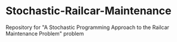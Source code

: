 # Stochastic-Railcar-Maintenance
Repository for "A Stochastic Programming Approach to the Railcar Maintenance Problem" problem
